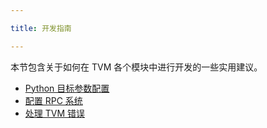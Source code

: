 ```yaml
---

title: 开发指南

---
```



本节包含关于如何在 TVM 各个模块中进行开发的一些实用建议。
* [Python 目标参数配置](https://tvm.apache.org/docs/how_to/dev/pytest_target_parametrization.html)
* [配置 RPC 系统](https://tvm.apache.org/docs/how_to/dev/setup_rpc_system.html)
* [处理 TVM 错误](https://tvm.apache.org/docs/errors.html)


